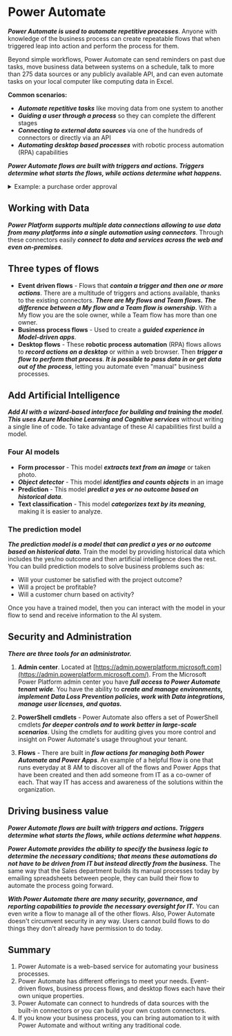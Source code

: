 # Power Automate

***Power Automate is used to automate repetitive processes***. Anyone with knowledge of the business process can create repeatable flows that when triggered leap into action and perform the process for them.

Beyond simple workflows, Power Automate can send reminders on past due tasks, move business data between systems on a schedule, talk to more than 275 data sources or any publicly available API, and can even automate tasks on your local computer like computing data in Excel. 

**Common scenarios:**

- ***Automate repetitive tasks*** like moving data from one system to another
- ***Guiding a user through a process*** so they can complete the different stages
- ***Connecting to external data sources*** via one of the hundreds of connectors or directly via an API
- ***Automating desktop based processes*** with robotic process automation (RPA) capabilities

***Power Automate flows are built with triggers and actions. Triggers determine what starts the flows, while actions determine what happens.***


<details>
<summary>Example: a purchase order approval</summary>

Approvals are a great process to build in Power Automate. They are often defined yet manual.  A user starts the process by going into a Power Apps app and creating a purchase order request. Once they submit the request, the information is sent to a Power Automate flow.

The flow can be built to evaluate the request and then route the request based on criteria such as submitting user and request amount. The first action could be to send the request to the user's manager. The manager could be automatically retrieved from Azure AD, avoiding prompting for duplicate information.

Here is the starting point of the flow: ![Flow edit form](https://docs.microsoft.com/en-us/learn/modules/introduction-power-automate/media/starting-point.png)

After the manager receives the approval and approves, the flow can then provide conditional logic. Typically, this might be something like: if the purchase order request is greater than $10,000, send it to VP; if not, then automatically approve the purchase order.

Here is an example of what this flow may look like. ![flowchart logic for support emails](https://docs.microsoft.com/en-us/learn/modules/introduction-power-automate/media/flow-example.png)

As you can see, even the business process has many decision points. The flow easily handles the decisions without you writing any code.
</details>

## Working with Data

***Power Platform supports multiple data connections allowing to use data from many platforms into a single automation using connectors***. Through these connectors easily ***connect to data and services across the web and even on-premises***. 

## Three types of flows

- **Event driven flows** - Flows that ***contain a trigger and then one or more actions***. There are a multitude of triggers and actions available, thanks to the existing connectors. ***There are My flows and Team flows.*** ***The difference between a My flow and a Team flow is ownership***. With a My flow you are the sole owner, while a Team flow has more than one owner.
- **Business process flows** - Used to create a ***guided experience in Model-driven apps***.
- **Desktop flows** - These **robotic process automation** (RPA) flows allows to ***record actions on a desktop*** or within a web browser. Then ***trigger a flow to perform that process***. ***It is possible to pass data in or get data out of the process***, letting you automate even "manual" business processes.

## Add Artificial Intelligence

***Add AI with a*** ***wizard-based interface for building and training the model***. ***This uses Azure Machine Learning and Cognitive services*** without writing a single line of code. To take advantage of these AI capabilities first build a model. 

### Four AI models

- **Form processor** - This model ***extracts text from an image*** or taken photo.
- ***Object detector*** - This model ***identifies and counts objects*** in an image
- **Prediction** - This model ***predict a yes or no outcome based on historical data***. 
- **Text classification** - This model ***categorizes text by its meaning***, making it is easier to analyze.

### The prediction model

***The prediction model is a model that can predict a yes or no outcome based on historical data.*** Train the model by providing historical data which includes the yes/no outcome and then artificial intelligence does the rest. You can build prediction models to solve business problems such as:

- Will your customer be satisfied with the project outcome?
- Will a project be profitable?
- Will a customer churn based on activity?

Once you have a trained model, then you can interact with the model in your flow to send and receive information to the AI system. 

## Security and Administration

***There are three tools for an administrator.***

1. **Admin center**. Located at [https://admin.powerplatform.microsoft.com](https://admin.powerplatform.microsoft.com/). From the Microsoft Power Platform admin center you have ***full access to Power Automate tenant wide***. You have the ability to ***create and manage environments, implement Data Loss Prevention policies, work with Data integrations, manage user licenses, and quotas.*** 

2. **PowerShell cmdlets** - Power Automate also offers a set of PowerShell cmdlets ***for deeper controls and to work better in large-scale scenarios***. Using the cmdlets for auditing gives you more control and insight on Power Automate's usage throughout your tenant.

3. **Flows** - There are built in ***flow actions for managing both Power Automate and Power Apps***. An example of a helpful flow is one that runs everyday at 8 AM to discover all of the flows and Power Apps that have been created and then add someone from IT as a co-owner of each. That way IT has access and awareness of the solutions within the organization. 

## Driving business value

***Power Automate flows are built with triggers and actions. Triggers determine what starts the flows, while actions determine what happens***. 

***Power Automate provides the ability to specify the business logic to determine the necessary conditions; that means these automations do not have to be driven from IT but instead directly from the business.*** The same way that the Sales department builds its manual processes today by emailing spreadsheets between people, they can build their flow to automate the process going forward.

***With Power Automate there are many security, governance, and reporting capabilities to provide the necessary oversight for IT.*** You can even write a flow to manage all of the other flows. Also, Power Automate doesn't circumvent security in any way. Users cannot build flows to do things they don't already have permission to do today.

## Summary

1. Power Automate is a web-based service for automating your business processes.
2. Power Automate has different offerings to meet your needs. Event-driven flows, business process flows, and desktop flows each have their own unique properties.
3. Power Automate can connect to hundreds of data sources with the built-in connectors or you can build your own custom connectors.
4. If you know your business process, you can bring automation to it with Power Automate and without writing any traditional code.

